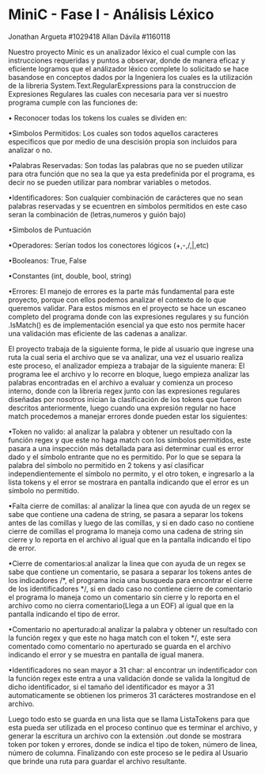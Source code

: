# MiniC - Fase I - Análisis Léxico
Jonathan Argueta #1029418 Allan Dávila #1160118

Nuestro proyecto Minic es un analizador léxico el cual cumple con las instrucciones requeridas y puntos a observar, donde de manera eficaz y eficiente logramos que el análizador léxico complete lo solicitado se hace basandose en conceptos dados por la Ingeniera los cuales es la utilización de la libreria System.Text.RegularExpressions para la construccion de Expresiones Regulares las cuales con necesaria para ver si nuestro programa cumple con las funciones de:

• Reconocer todas los tokens los cuales se dividen en:

  •Simbolos Permitidos: Los cuales son todos aquellos caracteres especificos que por medio de una descisión propia son incluidos para analizar o no.
  
  •Palabras Reservadas: Son todas las palabras que no se pueden utilizar para otra función que no sea la que ya esta predefinida por el programa, es decir no se pueden 
  utilizar para nombrar variables o metodos.
  
  •Identificadores: Son cualquier combinación de carácteres que no sean palabras reservadas y se ecuentren en símbolos permitidos en este caso seran la combinación de 
  (letras,numeros y guión bajo) 
  
  •Simbolos de Puntuación
  
  •Operadores: Serían todos los conectores lógicos (+,-,/,|,etc)
  
  •Booleanos: True, False
  
  •Constantes (int, double, bool, string)
  
  •Errores: El manejo de errores es la parte más fundamental para este proyecto, porque con ellos podemos analizar el contexto de lo que queremos validar. Para estos mismos en 
  el proyecto se hace un escaneo completo del programa donde con las expresiones regulares y su función .IsMatch() es de implementación esencial ya que esto nos permite hacer una validación mas eficiente de las cadenas a analizar.
  
  
El proyecto trabaja de la siguiente forma, le pide al usuario que ingrese una ruta la cual seria el archivo que se va analizar, una vez el usuario realiza este proceso, el analizador empieza a trabajar de la siguiente manera: El programa lee el archivo y lo recorre en bloque, luego empieza analizar las palabras encontradas en el archivo a evaluar y comienza un proceso interno, donde con la libreria regex junto con las expresiones regulares diseñadas por nosotros inician la clasificación de los tokens que fueron descritos anteriormente, luego cuando una expresión regular no hace match procedemos a manejar errores donde pueden estar los siguientes:

•Token no valido: al analizar la palabra y obtener un resultado con la función regex y que este no haga match con los simbolos permitidos, este pasara a una inspección más detallada para asi determinar cual es error dado y el símbolo entrante que no es permitido. Por lo que se separa la palabra del símbolo no permitido en 2 tokens y así clasificar independientemente el símbolo no permito, y el otro token, e ingresarlo a la lista tokens y el error se mostrara en pantalla indicando que el error es un símbolo no permitido.

•Falta cierre de comillas: al analizar la linea que con ayuda de un regex se sabe que contiene una cadena de string, se pasara a separar los tokens antes de las comillas y luego de las comillas, y si en dado caso no contiene cierre de comillas el programa lo maneja como una cadena de string sin cierre y lo reporta en el archivo al igual que en la pantalla indicando el tipo de error.

•Cierre de comentarios:al analizar la linea que con ayuda de un regex se sabe que contiene un comentario, se pasara a separar los tokens antes de los indicadores /*, el programa incia una busqueda para encontrar el cierre de los identificadores */, si en dado caso no contiene cierre de comentario el programa lo maneja como un comentario sin cierre y lo reporta en el archivo como no cierra comentario(Llega a un EOF) al igual que en la pantalla indicando el tipo de error.

•Comentario no aperturado:al analizar la palabra y obtener un resultado con la función regex y que este no haga match con el token */, este sera comentado como comentario no aperturado se guarda en el archivo indicando el error y se muestra en pantalla de igual manera.

•Identificadores no sean mayor a 31 char: al encontrar un indentificador con la función regex este entra a una validación donde se valida la longitud de dicho identificador, si el tamaño del identificador es mayor a 31 automaticamente se obtienen los primeros 31 carácteres mostrandose en el archivo.

Luego todo esto se guarda en una lista <string> que se llama ListaTokens para que esta pueda ser utilizada en el proceso continuo que es terminar el archivo, y generar la escritura un archivo con la extensión .out donde se mostrara token por token y errores, donde se indica el tipo de token, número de linea, número de columna. Finalizando con este proceso se le pedira al Usuario que brinde una ruta para guardar el archivo resultante.  
